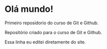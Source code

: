 # Olá mundo!    
 
 Primeiro reposidorio do curso de Git e Github.

Repositório criado para o curso de Git e Github.

Essa linha eu editei diretamente do site.
